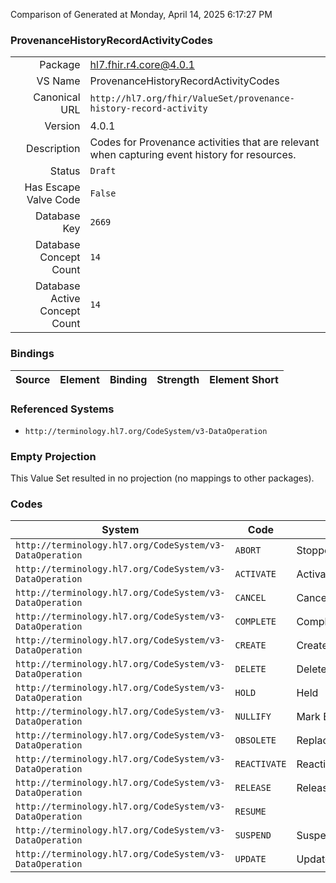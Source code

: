 Comparison of 
Generated at Monday, April 14, 2025 6:17:27 PM

### ProvenanceHistoryRecordActivityCodes

|      |     |
| ---: | --- |
| Package | hl7.fhir.r4.core@4.0.1 |
| VS Name | ProvenanceHistoryRecordActivityCodes |
| Canonical URL | `http://hl7.org/fhir/ValueSet/provenance-history-record-activity` |
| Version | 4.0.1 |
| Description | Codes for Provenance activities that are relevant when capturing event history for resources. |
| Status | `Draft` |
| Has Escape Valve Code | `False` |
| Database Key | `2669` |
| Database Concept Count | `14` |
| Database Active Concept Count | `14` |
### Bindings

| Source | Element | Binding | Strength | Element Short |
| ------ | ------- | ------- | -------- | ------------- |

### Referenced Systems

* `http://terminology.hl7.org/CodeSystem/v3-DataOperation`
### Empty Projection

This Value Set resulted in no projection (no mappings to other packages).

### Codes

| System | Code | Display |
| ------ | ---- | ------- |
| `http://terminology.hl7.org/CodeSystem/v3-DataOperation` | `ABORT` | Stopped/Ended/Aborted |
| `http://terminology.hl7.org/CodeSystem/v3-DataOperation` | `ACTIVATE` | Activated |
| `http://terminology.hl7.org/CodeSystem/v3-DataOperation` | `CANCEL` | Cancelled |
| `http://terminology.hl7.org/CodeSystem/v3-DataOperation` | `COMPLETE` | Completed |
| `http://terminology.hl7.org/CodeSystem/v3-DataOperation` | `CREATE` | Created |
| `http://terminology.hl7.org/CodeSystem/v3-DataOperation` | `DELETE` | Deleted |
| `http://terminology.hl7.org/CodeSystem/v3-DataOperation` | `HOLD` | Held |
| `http://terminology.hl7.org/CodeSystem/v3-DataOperation` | `NULLIFY` | Mark Entered-in-error |
| `http://terminology.hl7.org/CodeSystem/v3-DataOperation` | `OBSOLETE` | Replaced |
| `http://terminology.hl7.org/CodeSystem/v3-DataOperation` | `REACTIVATE` | Reactivated |
| `http://terminology.hl7.org/CodeSystem/v3-DataOperation` | `RELEASE` | Released |
| `http://terminology.hl7.org/CodeSystem/v3-DataOperation` | `RESUME` |  |
| `http://terminology.hl7.org/CodeSystem/v3-DataOperation` | `SUSPEND` | Suspended |
| `http://terminology.hl7.org/CodeSystem/v3-DataOperation` | `UPDATE` | Updated |
